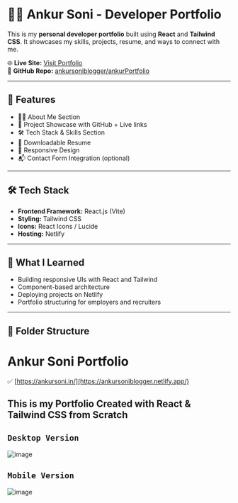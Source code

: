 # 👨‍💻 Ankur Soni - Developer Portfolio

This is my **personal developer portfolio** built using **React** and **Tailwind CSS**. It showcases my skills, projects, resume, and ways to connect with me.

🌐 **Live Site:** [Visit Portfolio](https://ankursoniblogger.netlify.app/)  
📁 **GitHub Repo:** [ankursoniblogger/ankurPortfolio](https://github.com/ankursoniblogger/ankurPortfolio)

---

## 🚀 Features

- 🧑‍💻 About Me Section
- 💼 Project Showcase with GitHub + Live links
- 🛠 Tech Stack & Skills Section
- 📄 Downloadable Resume
- 📱 Responsive Design
- 📬 Contact Form Integration (optional)

---

## 🛠 Tech Stack

- **Frontend Framework:** React.js (Vite)
- **Styling:** Tailwind CSS
- **Icons:** React Icons / Lucide
- **Hosting:** Netlify

---
## 🧠 What I Learned

- Building responsive UIs with React and Tailwind
- Component-based architecture
- Deploying projects on Netlify
- Portfolio structuring for employers and recruiters

---

## 📁 Folder Structure

# Ankur Soni Portfolio

✅ [https://ankursoni.in/](https://ankursoniblogger.netlify.app/)

## This is my Portfolio Created with React & Tailwind CSS from Scratch

## ```Desktop Version ``` 

![image](https://github.com/ankitsoniblogger/ankitPortfolio/assets/38998710/5ee3b8ae-ace5-4403-a319-deef535830d0)

## ```Mobile Version ``` 

![image](https://github.com/ankitsoniblogger/ankitPortfolio/assets/38998710/8277d739-c253-4536-8374-7f1d137d44a1)


